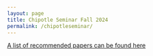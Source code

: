 ```yaml
---
layout: page
title: Chipotle Seminar Fall 2024
permalink: /chipotleseminar/
---
```



[A list of recommended papers can be found here](https://drive.google.com/drive/folders/1SgrFx4xFzsO_y8zJdIfwm8mqUqwhj9FA?usp=sharing)

